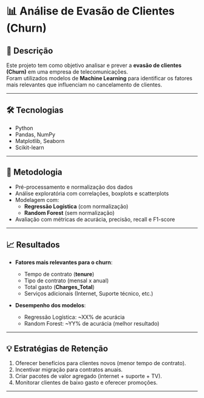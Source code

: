# 📊 Análise de Evasão de Clientes (Churn)

## 📌 Descrição
Este projeto tem como objetivo analisar e prever a **evasão de clientes (Churn)** em uma empresa de telecomunicações.  
Foram utilizados modelos de **Machine Learning** para identificar os fatores mais relevantes que influenciam no cancelamento de clientes.

---

## 🛠️ Tecnologias
- Python  
- Pandas, NumPy  
- Matplotlib, Seaborn  
- Scikit-learn  

---

## 🔎 Metodologia
- Pré-processamento e normalização dos dados  
- Análise exploratória com correlações, boxplots e scatterplots  
- Modelagem com:
  - **Regressão Logística** (com normalização)  
  - **Random Forest** (sem normalização)  
- Avaliação com métricas de acurácia, precisão, recall e F1-score  

---

## 📈 Resultados
- **Fatores mais relevantes para o churn**:
  - Tempo de contrato (**tenure**)  
  - Tipo de contrato (mensal x anual)  
  - Total gasto (**Charges_Total**)  
  - Serviços adicionais (Internet, Suporte técnico, etc.)  

- **Desempenho dos modelos**:
  - Regressão Logística: ~XX% de acurácia  
  - Random Forest: ~YY% de acurácia (melhor resultado)  

---

## 💡 Estratégias de Retenção
1. Oferecer benefícios para clientes novos (menor tempo de contrato).  
2. Incentivar migração para contratos anuais.  
3. Criar pacotes de valor agregado (internet + suporte + TV).  
4. Monitorar clientes de baixo gasto e oferecer promoções.  

---
